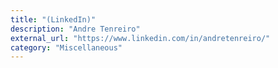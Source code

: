 ```yaml
---
title: "(LinkedIn)"
description: "Andre Tenreiro"
external_url: "https://www.linkedin.com/in/andretenreiro/"
category: "Miscellaneous"
---
```

